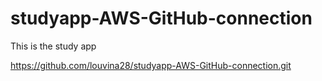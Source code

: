 # studyapp-AWS-GitHub-connection
This is the study app

https://github.com/louvina28/studyapp-AWS-GitHub-connection.git
